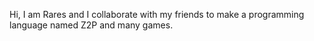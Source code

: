 Hi, I am Rares and I collaborate with my friends to make a programming language named Z2P and many games.
